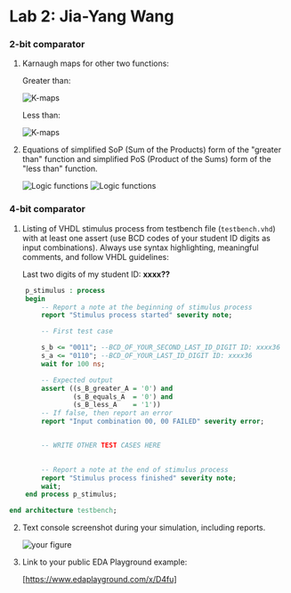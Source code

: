 

# Lab 2: Jia-Yang Wang
### 2-bit comparator

1. Karnaugh maps for other two functions:

   Greater than:

   ![K-maps](https://i.postimg.cc/zX4XDdfw/kmap-Greater-than.png)

   Less than:

   ![K-maps](https://i.postimg.cc/LX4mQwyS/kmap-Less-than.png)

2. Equations of simplified SoP (Sum of the Products) form of the "greater than" function and simplified PoS (Product of the Sums) form of the "less than" function.

   ![Logic functions](https://i.postimg.cc/52x12ZVC/Code-Cogs-Eqn.png)
   ![Logic functions](https://i.postimg.cc/SKh9RQKG/Code-Cogs-Eqn-1.png)

### 4-bit comparator

1. Listing of VHDL stimulus process from testbench file (`testbench.vhd`) with at least one assert (use BCD codes of your student ID digits as input combinations). Always use syntax highlighting, meaningful comments, and follow VHDL guidelines:

   Last two digits of my student ID: **xxxx??**

```vhdl
    p_stimulus : process
    begin
        -- Report a note at the beginning of stimulus process
        report "Stimulus process started" severity note;

        -- First test case

        s_b <= "0011"; --BCD_OF_YOUR_SECOND_LAST_ID_DIGIT ID: xxxx36
        s_a <= "0110"; --BCD_OF_YOUR_LAST_ID_DIGIT ID: xxxx36
        wait for 100 ns;

        -- Expected output
        assert ((s_B_greater_A = '0') and
                (s_B_equals_A  = '0') and
                (s_B_less_A    = '1'))
        -- If false, then report an error
        report "Input combination 00, 00 FAILED" severity error;


        -- WRITE OTHER TEST CASES HERE
		

        -- Report a note at the end of stimulus process
        report "Stimulus process finished" severity note;
        wait;
    end process p_stimulus;

end architecture testbench;
```

2. Text console screenshot during your simulation, including reports.

   ![your figure](https://i.postimg.cc/pL0n75B0/2022-02-24-112754.png)

3. Link to your public EDA Playground example:

   [https://www.edaplayground.com/x/D4fu]
